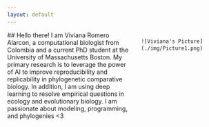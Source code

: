 ```yaml
---
layout: default
---
```


<div style="display: flex;">
  <div style="flex: 60%; padding-right: 20px;">
    ## Hello there!
I am Viviana Romero Alarcon, a computational biologist from Colombia and a current PhD student at the University of Massachusetts Boston. My primary research is to leverage the power of AI to improve reproducibility and replicability in phylogenetic comparative biology. In addition, I am using deep learning to resolve empirical questions in ecology and evolutionary biology. I am passionate about modeling, programming, and phylogenies <3 
  </div>
  <div style="flex: 40%;">
    
    ![Viviana's Picture](./img/Picture1.png)
    
  </div>
</div>
